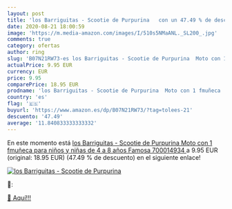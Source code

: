 ```yaml
---
layout: post
title: 'los Barriguitas - Scootie de Purpurina   con un 47.49 % de descuento'
date: 2020-08-21 18:00:59
image: 'https://m.media-amazon.com/images/I/510s5NMaANL._SL200_.jpg'
comments: true
category: ofertas
author: ring
slug: 'B07N21RW73-es los Barriguitas - Scootie de Purpurina  Moto con 1 fmuñeca  para niños y niñas de 4 a 8 años  Famosa 700014934 '
actualPrice: 9.95 EUR
currency: EUR
price: 9.95
comparePrice: 18.95 EUR
prodname: 'los Barriguitas - Scootie de Purpurina  Moto con 1 fmuñeca  para niños y niñas de 4 a 8 años  Famosa 700014934 '
country: 'es'
flag: '🇪🇸'
buyurl: 'https://www.amazon.es/dp/B07N21RW73/?tag=tolees-21'
descuento: '47.49'
average: '11.840833333333332'
---
```


En este momento está [los Barriguitas - Scootie de Purpurina  Moto con 1 fmuñeca  para niños y niñas de 4 a 8 años  Famosa 700014934 ](https://www.amazon.es/dp/B07N21RW73/?tag=tolees-21) a 9.95 EUR (original: 18.95 EUR) (47.49 %  de descuento) en el siguiente enlace!

[![los Barriguitas - Scootie de Purpurina  ](https://m.media-amazon.com/images/I/510s5NMaANL._SL200_.jpg)](https://www.amazon.es/dp/B07N21RW73/?tag=tolees-21)

🔎:


[🛒 Aquí!!!](https://www.amazon.es/dp/B07N21RW73/?tag=tolees-21)
